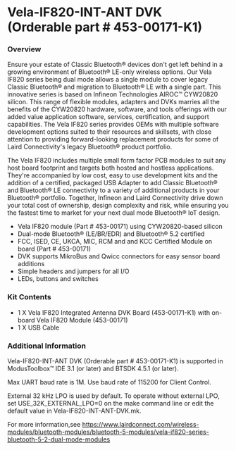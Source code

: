 # Vela-IF820-INT-ANT DVK (Orderable part # 453-00171-K1)

### Overview

Ensure your estate of Classic Bluetooth&#174; devices don't get left behind in a growing environment of Bluetooth&#174; LE-only wireless options. Our Vela IF820 series being dual mode allows a single module to cover legacy Classic Bluetooth&#174; and migration to Bluetooth&#174; LE with a single part. This innovative series is based on Infineon Technologies AIROC&#8482; CYW20820 silicon.  This range of flexible modules, adapters and DVKs marries all the benefits of the CYW20820 hardware, software, and tools offerings with our added value application software, services, certification, and support capabilities. The Vela IF820 series provides OEMs with multiple software development options suited to their resources and skillsets, with close attention to providing forward-looking replacement products for some of Laird Connectivity's legacy Bluetooth&#174; product portfolio.

The Vela IF820 includes multiple small form factor PCB modules to suit any host board footprint and targets both hosted and hostless applications. They're accompanied by low cost, easy to use development kits and the addition of a certified, packaged USB Adapter to add Classic Bluetooth&#174; and Bluetooth&#174; LE connectivity to a variety of additional products in your Bluetooth&#174; portfolio. Together, Infineon and Laird Connectivity drive down your total cost of ownership, design complexity and risk, while ensuring you the fastest time to market for your next dual mode Bluetooth&#174; IoT design.

* Vela IF820 module (Part # 453-00171) using CYW20820-based silicon
* Dual-mode Bluetooth&#174; (LE/BR/EDR) and Bluetooth&#174; 5.2 certified
* FCC, ISED, CE, UKCA, MIC, RCM and and KCC Certified Module on board (Part # 453-00171)
* DVK supports MikroBus and Qwicc connectors for easy sensor board additions
* Simple headers and jumpers for all I/O
* LEDs, buttons and switches

### Kit Contents

* 1 X Vela IF820 Integrated Antenna DVK Board (453-00171-K1) with on-board Vela IF820 Module (453-00171)
* 1 X USB Cable

### Additional Information

Vela-IF820-INT-ANT DVK (Orderable part # 453-00171-K1) is supported in ModusToolbox&#8482; IDE 3.1 (or later) and BTSDK 4.5.1 (or later).

Max UART baud rate is 1M. Use baud rate of 115200 for Client Control.

External 32 kHz LPO is used by default. To operate without external LPO, set USE\_32K\_EXTERNAL\_LPO=0 on the make command line or edit the default value in Vela-IF820-INT-ANT-DVK.mk.

For more information,see https://www.lairdconnect.com/wireless-modules/bluetooth-modules/bluetooth-5-modules/vela-if820-series-bluetooth-5-2-dual-mode-modules
